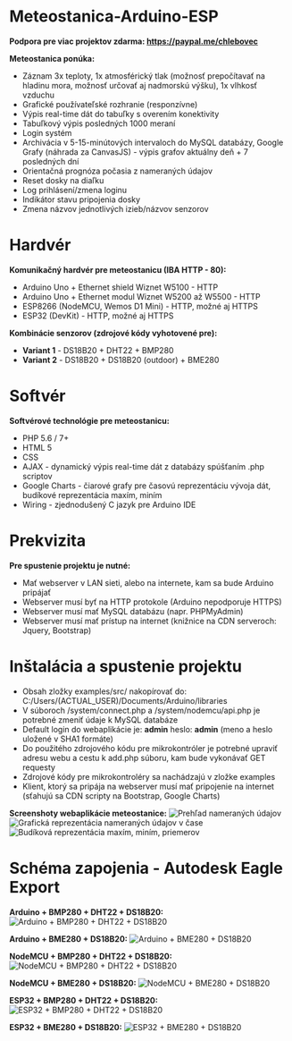 # Meteostanica-Arduino-ESP
**Podpora pre viac projektov zdarma: https://paypal.me/chlebovec**

**Meteostanica ponúka:**
* Záznam 3x teploty, 1x atmosférický tlak (možnosť prepočítavať na hladinu mora, možnosť určovať aj nadmorskú výšku), 1x vlhkosť vzduchu
* Grafické používateľské rozhranie (responzívne)
* Výpis real-time dát do tabuľky s overením konektivity
* Tabuľkový výpis posledných 1000 meraní
* Login systém
* Archivácia v 5-15-minútových intervaloch do MySQL databázy, Google Grafy (náhrada za CanvasJS) - výpis grafov aktuálny deň + 7 posledných dní
* Orientačná prognóza počasia z nameraných údajov
* Reset dosky na diaľku
* Log prihlásení/zmena loginu
* Indikátor stavu pripojenia dosky
* Zmena názvov jednotlivých izieb/názvov senzorov
# Hardvér
**Komunikačný hardvér pre meteostanicu (IBA HTTP - 80):**
* Arduino Uno + Ethernet shield Wiznet W5100 - HTTP
* Arduino Uno + Ethernet modul Wiznet W5200 až W5500 - HTTP
* ESP8266 (NodeMCU, Wemos D1 Mini) - HTTP, možné aj HTTPS
* ESP32 (DevKit) - HTTP, možné aj HTTPS

**Kombinácie senzorov (zdrojové kódy vyhotovené pre):**
* **Variant 1** -  DS18B20 + DHT22 + BMP280
* **Variant 2** - DS18B20 + DS18B20 (outdoor) + BME280

# Softvér
**Softvérové technológie pre meteostanicu:**
* PHP 5.6 / 7+
* HTML 5
* CSS
* AJAX - dynamický výpis real-time dát z databázy spúšťaním .php scriptov
* Google Charts - čiarové grafy pre časovú reprezentáciu vývoja dát, budíkové reprezentácia maxím, miním
* Wiring - zjednodušený C jazyk pre Arduino IDE

# Prekvizita
**Pre spustenie projektu je nutné:**
* Mať webserver v LAN sieti, alebo na internete, kam sa bude Arduino pripájať
* Webserver musí byť na HTTP protokole (Arduino nepodporuje HTTPS)
* Webserver musí mať MySQL databázu (napr. PHPMyAdmin)
* Webserver musí mať prístup na internet (knižnice na CDN serveroch: Jquery, Bootstrap)

# Inštalácia a spustenie projektu
* Obsah zložky examples/src/ nakopírovať do: C:/Users/(ACTUAL_USER)/Documents/Arduino/libraries
* V súboroch /system/connect.php a /system/nodemcu/api.php je potrebné zmeniť údaje k MySQL databáze
* Default login do webaplikácie je: **admin** heslo: **admin** (meno a heslo uložené v SHA1 formáte)
* Do použitého zdrojového kódu pre mikrokontróler je potrebné upraviť adresu webu a cestu k add.php súboru, kam bude vykonávať GET requesty
* Zdrojové kódy pre mikrokontroléry sa nachádzajú v zložke examples
* Klient, ktorý sa pripája na webserver musí mať pripojenie na internet (sťahujú sa CDN scripty na Bootstrap, Google Charts)

**Screenshoty webaplikácie meteostanice:**
![Prehľad nameraných údajov](https://i.nahraj.to/f/2fIb.PNG)
![Grafická reprezentácia nameraných údajov v čase](https://i.nahraj.to/f/2fIe.PNG)
![Budíková reprezentácia maxím, miním, priemerov](https://i.nahraj.to/f/2fIf.PNG)

# Schéma zapojenia - Autodesk Eagle Export
**Arduino + BMP280 + DHT22 + DS18B20:**
![Arduino + BMP280 + DHT22 + DS18B20](https://i.imgur.com/sMJskFE.png)

**Arduino + BME280 + DS18B20:**
![Arduino + BME280 + DS18B20](https://i.imgur.com/z2254a7.png)

**NodeMCU + BMP280 + DHT22 + DS18B20:**
![NodeMCU + BMP280 + DHT22 + DS18B20](https://i.imgur.com/AyyBSra.png)

**NodeMCU + BME280 + DS18B20:**
![NodeMCU + BME280 + DS18B20](https://i.imgur.com/gL3FFpP.png)

**ESP32 + BMP280 + DHT22 + DS18B20:**
![ESP32 + BMP280 + DHT22 + DS18B20](https://i.imgur.com/OCqmDPv.png)

**ESP32 + BME280 + DS18B20:**
![ESP32 + BME280 + DS18B20](https://i.imgur.com/ehTWE0m.png)
